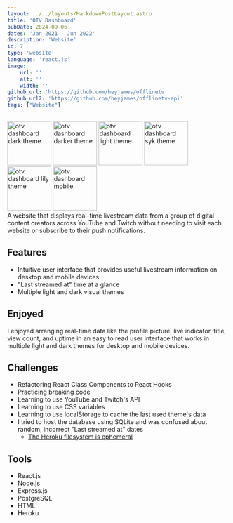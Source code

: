 ```yaml
---
layout: ../../layouts/MarkdownPostLayout.astro
title: 'OTV Dashboard'
pubDate: 2024-09-06
dates: 'Jan 2021 - Jun 2022'
description: 'Website'
id: 7
type: 'website'
language: 'react.js'
image:
    url: ''
    alt: ''
    width: ''
github_url: 'https://github.com/heyjames/offlinetv'
github_url2: 'https://github.com/heyjames/offlinetv-api'
tags: ["Website"]
---
```

<div class="thumbnail-container-space-around pt pb">
    <img class="thumbnail" src="/otvdashboard-dark.png" height=100 alt="otv dashboard dark theme">
    <img class="thumbnail" src="/otvdashboard-darker.png" height=100 alt="otv dashboard darker theme">
    <img class="thumbnail" src="../../src/otvdashboard-light.png" height=100 alt="otv dashboard light theme">
    <img class="thumbnail" src="../../src/otvdashboard-syk.png" height=100 alt="otv dashboard syk theme">
    <img class="thumbnail" src="../../src/otvdashboard-lily.png" height=100 alt="otv dashboard lily theme">
    <img class="thumbnail" src="../../src/otvdashboard-mobile.png" height=100 alt="otv dashboard mobile">
</div>
A website that displays real-time livestream data from a group of digital content creators across YouTube and Twitch without needing to visit each website or subscribe to their push notifications.

## Features
- Intuitive user interface that provides useful livestream information on desktop and mobile devices
- "Last streamed at" time at a glance
- Multiple light and dark visual themes

## Enjoyed
I enjoyed arranging real-time data like the profile picture, live indicator, title, view count, and uptime in an easy to read user interface that works in multiple light and dark themes for desktop and mobile devices.

## Challenges
- Refactoring React Class Components to React Hooks
- Practicing breaking code
- Learning to use YouTube and Twitch's API
- Learning to use CSS variables
- Learning to use localStorage to cache the last used theme's data
- I tried to host the database using SQLite and was confused about random, incorrect "Last streamed at" dates
    - <a href="https://help.heroku.com/K1PPS2WM/why-are-my-file-uploads-missing-deleted-from-the-application" target="_blank" rel="noopener noreferrer">The Heroku filesystem is ephemeral</a> <i class="fas fa-external-link-alt"></i>

## Tools
- React.js
- Node.js
- Express.js
- PostgreSQL
- HTML
- Heroku